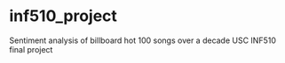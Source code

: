 # inf510_project
Sentiment analysis of billboard hot 100 songs over a decade
USC INF510 final project
